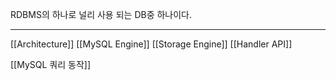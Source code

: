 RDBMS의 하나로 널리 사용 되는 DB중 하나이다.

---
[[Architecture]]
[[MySQL Engine]]
[[Storage Engine]]
[[Handler API]]

[[MySQL 쿼리 동작]]
